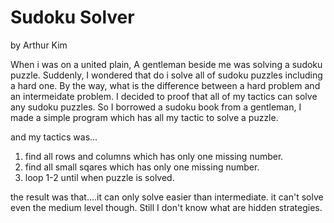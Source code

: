 # Sudoku Solver

by Arthur Kim

When i was on a united plain, A gentleman beside me was solving a sudoku puzzle.
Suddenly, I wondered that do i solve all of sudoku puzzles including a hard one.
By the way, what is the difference between a hard problem and an intermeidate problem.
I decided to proof that all of my tactics can solve any sudoku puzzles.
So I borrowed a sudoku book from a gentleman, 
I made a simple program which has all my tactic to solve a puzzle.
 
and my tactics was...

1. find all rows and columns which has only one missing number.
2. find all small sqares which has only one missing number.
3. loop 1-2 until when puzzle is solved.

the result was that....it can only solve easier than intermediate.
it can't solve even the medium level though.
Still I don't know what are hidden strategies.